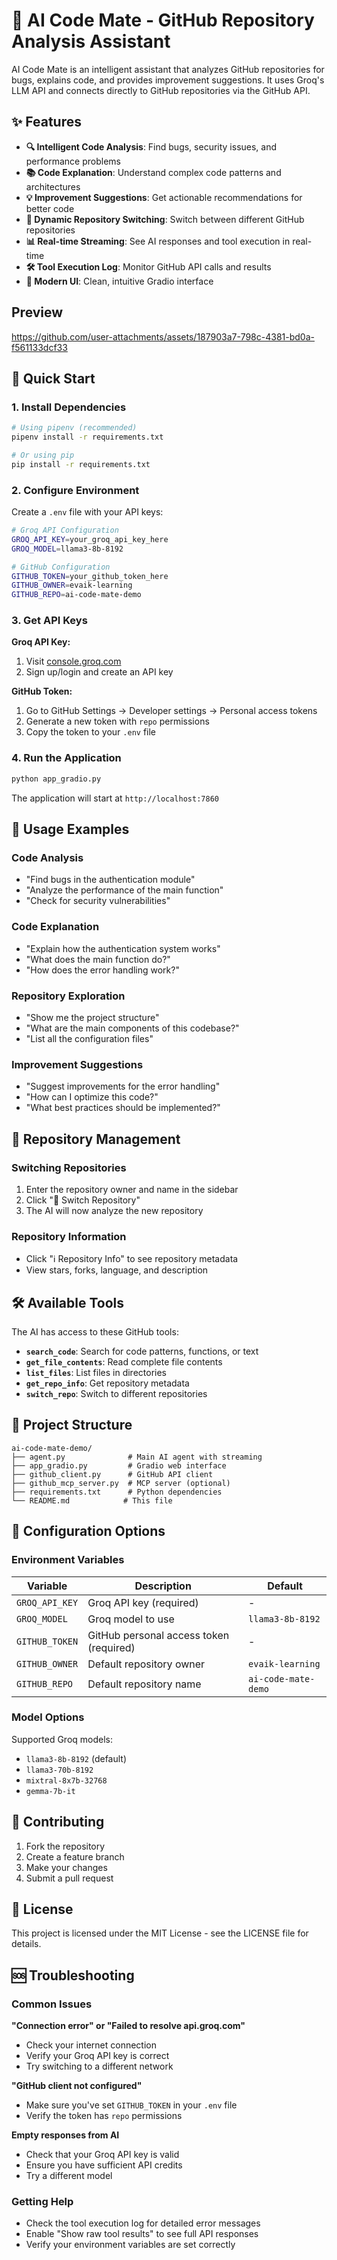 # 🤖 AI Code Mate - GitHub Repository Analysis Assistant

AI Code Mate is an intelligent assistant that analyzes GitHub repositories for bugs, explains code, and provides improvement suggestions. It uses Groq's LLM API and connects directly to GitHub repositories via the GitHub API.

## ✨ Features

- **🔍 Intelligent Code Analysis**: Find bugs, security issues, and performance problems
- **📚 Code Explanation**: Understand complex code patterns and architectures  
- **💡 Improvement Suggestions**: Get actionable recommendations for better code
- **🔄 Dynamic Repository Switching**: Switch between different GitHub repositories
- **📊 Real-time Streaming**: See AI responses and tool execution in real-time
- **🛠️ Tool Execution Log**: Monitor GitHub API calls and results
- **🎨 Modern UI**: Clean, intuitive Gradio interface

## Preview ###
https://github.com/user-attachments/assets/187903a7-798c-4381-bd0a-f561133dcf33

## 🚀 Quick Start

### 1. Install Dependencies

```bash
# Using pipenv (recommended)
pipenv install -r requirements.txt

# Or using pip
pip install -r requirements.txt
```

### 2. Configure Environment

Create a `.env` file with your API keys:

```bash
# Groq API Configuration
GROQ_API_KEY=your_groq_api_key_here
GROQ_MODEL=llama3-8b-8192

# GitHub Configuration  
GITHUB_TOKEN=your_github_token_here
GITHUB_OWNER=evaik-learning
GITHUB_REPO=ai-code-mate-demo
```

### 3. Get API Keys

**Groq API Key:**
1. Visit [console.groq.com](https://console.groq.com)
2. Sign up/login and create an API key

**GitHub Token:**
1. Go to GitHub Settings → Developer settings → Personal access tokens
2. Generate a new token with `repo` permissions
3. Copy the token to your `.env` file

### 4. Run the Application

```bash
python app_gradio.py
```

The application will start at `http://localhost:7860`

## 🎯 Usage Examples

### Code Analysis
- "Find bugs in the authentication module"
- "Analyze the performance of the main function"
- "Check for security vulnerabilities"

### Code Explanation
- "Explain how the authentication system works"
- "What does the main function do?"
- "How does the error handling work?"

### Repository Exploration
- "Show me the project structure"
- "What are the main components of this codebase?"
- "List all the configuration files"

### Improvement Suggestions
- "Suggest improvements for the error handling"
- "How can I optimize this code?"
- "What best practices should be implemented?"

## 🔧 Repository Management

### Switching Repositories
1. Enter the repository owner and name in the sidebar
2. Click "🔄 Switch Repository"
3. The AI will now analyze the new repository

### Repository Information
- Click "ℹ️ Repository Info" to see repository metadata
- View stars, forks, language, and description

## 🛠️ Available Tools

The AI has access to these GitHub tools:

- **`search_code`**: Search for code patterns, functions, or text
- **`get_file_contents`**: Read complete file contents
- **`list_files`**: List files in directories
- **`get_repo_info`**: Get repository metadata
- **`switch_repo`**: Switch to different repositories

## 📁 Project Structure

```
ai-code-mate-demo/
├── agent.py              # Main AI agent with streaming
├── app_gradio.py         # Gradio web interface
├── github_client.py      # GitHub API client
├── github_mcp_server.py  # MCP server (optional)
├── requirements.txt      # Python dependencies
└── README.md            # This file
```

## 🔧 Configuration Options

### Environment Variables

| Variable | Description | Default |
|----------|-------------|---------|
| `GROQ_API_KEY` | Groq API key (required) | - |
| `GROQ_MODEL` | Groq model to use | `llama3-8b-8192` |
| `GITHUB_TOKEN` | GitHub personal access token (required) | - |
| `GITHUB_OWNER` | Default repository owner | `evaik-learning` |
| `GITHUB_REPO` | Default repository name | `ai-code-mate-demo` |

### Model Options

Supported Groq models:
- `llama3-8b-8192` (default)
- `llama3-70b-8192`
- `mixtral-8x7b-32768`
- `gemma-7b-it`

## 🤝 Contributing

1. Fork the repository
2. Create a feature branch
3. Make your changes
4. Submit a pull request

## 📄 License

This project is licensed under the MIT License - see the LICENSE file for details.

## 🆘 Troubleshooting

### Common Issues

**"Connection error" or "Failed to resolve api.groq.com"**
- Check your internet connection
- Verify your Groq API key is correct
- Try switching to a different network

**"GitHub client not configured"**
- Make sure you've set `GITHUB_TOKEN` in your `.env` file
- Verify the token has `repo` permissions

**Empty responses from AI**
- Check that your Groq API key is valid
- Ensure you have sufficient API credits
- Try a different model

### Getting Help

- Check the tool execution log for detailed error messages
- Enable "Show raw tool results" to see full API responses
- Verify your environment variables are set correctly
